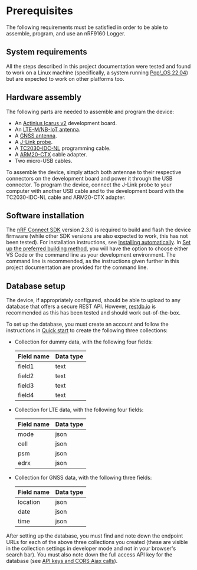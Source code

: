 # Prerequisites

The following requirements must be satisfied in order to be able to assemble,
program, and use an nRF9160 Logger.

## System requirements

All the steps described in this project documentation were tested and found to
work on a Linux machine (specifically, a system running
[Pop!\_OS 22.04](https://pop.system76.com)) but are expected to work on other
platforms too.

## Hardware assembly

The following parts are needed to assemble and program the device:

- An [Actinius Icarus v2](https://www.actinius.com/icarus) development board.
- An [LTE-M/NB-IoT antenna](https://www.te.com/usa-en/product-ANT-B8-PW-QW-UFL.html).
- A [GNSS antenna](https://www.te.com/usa-en/product-ANT-GNCP-C25L12100.html).
- A [J-Link probe](https://shop.segger.com/debug-trace-probes/debug-probes/j-link/j-link-base-compact).
- A [TC2030-IDC-NL](https://www.tag-connect.com/product/tc2030-idc-nl)
  programming cable.
- A [ARM20-CTX](https://www.tag-connect.com/product/arm20-ctx-20-pin-to-tc2030-idc-adapter-for-cortex)
  cable adapter.
- Two micro-USB cables.

To assemble the device, simply attach both antennae to their respective
connectors on the development board and power it through the USB connector. To
program the device, connect the J-Link probe to your computer with another USB
cable and to the development board with the TC2030-IDC-NL cable and ARM20-CTX
adapter.

## Software installation

The [nRF Connect SDK](https://developer.nordicsemi.com/nRF_Connect_SDK/doc/2.3.0/nrf/index.html)
version 2.3.0 is required to build and flash the device firmware (while other
SDK versions are also expected to work, this has not been tested). For
installation instructions, see [Installing automatically](https://developer.nordicsemi.com/nRF_Connect_SDK/doc/2.3.0/nrf/getting_started/assistant.html).
In [Set up the preferred building method](https://developer.nordicsemi.com/nRF_Connect_SDK/doc/2.3.0/nrf/getting_started/assistant.html#set-up-the-preferred-building-method),
you will have the option to choose either VS Code or the command line as your
development environment. The command line is recommended, as the instructions
given further in this project documentation are provided for the command line.

## Database setup

The device, if appropriately configured, should be able to upload to any
database that offers a secure REST API. However, [restdb.io](https://restdb.io)
is recommended as this has been tested and should work out-of-the-box.

To set up the database, you must create an account and follow the instructions
in [Quick start](https://restdb.io/docs/quick-start) to create the following
three collections:

- Collection for dummy data, with the following four fields:

  | **Field name** | **Data type** |
  | -------------- | ------------- |
  | field1         | text          |
  | field2         | text          |
  | field3         | text          |
  | field4         | text          |

- Collection for LTE data, with the following four fields:

  | **Field name** | **Data type** |
  | -------------- | ------------- |
  | mode           | json          |
  | cell           | json          |
  | psm            | json          |
  | edrx           | json          |

- Collection for GNSS data, with the following three fields:

  | **Field name** | **Data type** |
  | -------------- | ------------- |
  | location       | json          |
  | date           | json          |
  | time           | json          |

After setting up the database, you must find and note down the endpoint URLs for
each of the above three collections you created (these are visible in the
collection settings in developer mode and not in your browser's search bar). You
must also note down the full access API key for the database
(see [API keys and CORS Ajax calls](https://restdb.io/docs/apikeys-and-cors)).
